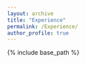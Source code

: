 ```yaml
---
layout: archive
title: "Experience"
permalink: /Experience/
author_profile: true
---
```


{% include base_path %}
